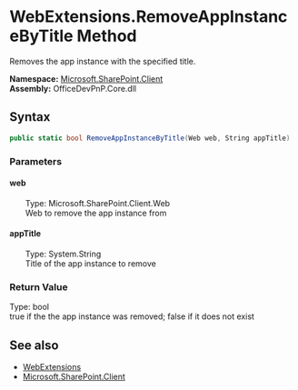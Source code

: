 # WebExtensions.RemoveAppInstanceByTitle Method  
 Removes the app instance with the specified title.   

**Namespace:** [Microsoft.SharePoint.Client](Microsoft.SharePoint.Client.md)  
**Assembly:** OfficeDevPnP.Core.dll  
## Syntax
```C#
public static bool RemoveAppInstanceByTitle(Web web, String appTitle)
```
### Parameters
#### web  
&emsp;&emsp;Type: Microsoft.SharePoint.Client.Web  
&emsp;&emsp;Web to remove the app instance from  

  

#### appTitle  
&emsp;&emsp;Type: System.String  
&emsp;&emsp;Title of the app instance to remove  

  

### Return Value
Type: bool  
true if the the app instance was removed; false if it does not exist  


## See also
- [WebExtensions](Microsoft.SharePoint.Client.WebExtensions.md) 
- [Microsoft.SharePoint.Client](Microsoft.SharePoint.Client.md) 
